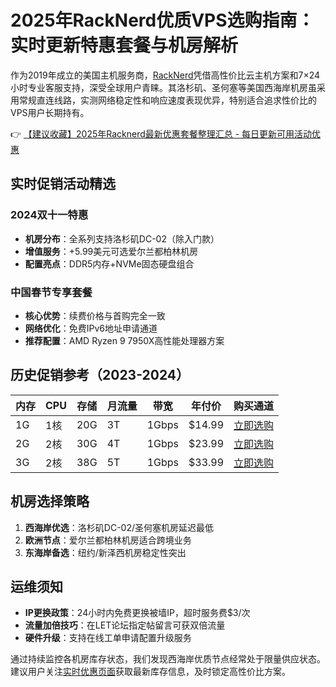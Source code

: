 # 2025年RackNerd优质VPS选购指南：实时更新特惠套餐与机房解析

作为2019年成立的美国主机服务商，[RackNerd](https://bit.ly/Rack_Nerd)凭借高性价比云主机方案和7×24小时专业客服支持，深受全球用户青睐。其洛杉矶、圣何塞等美国西海岸机房虽采用常规直连线路，实测网络稳定性和响应速度表现优异，特别适合追求性价比的VPS用户长期持有。

👉 [【建议收藏】2025年Racknerd最新优惠套餐整理汇总 - 每日更新可用活动优惠](https://bit.ly/Rack_Nerd)

## 实时促销活动精选
### 2024双十一特惠
- **机房分布**：全系列支持洛杉矶DC-02（除入门款）
- **增值服务**：+5.99美元可选爱尔兰都柏林机房
- **配置亮点**：DDR5内存+NVMe固态硬盘组合

### 中国春节专享套餐
- **核心优势**：续费价格与首购完全一致
- **网络优化**：免费IPv6地址申请通道
- **推荐配置**：AMD Ryzen 9 7950X高性能处理器方案

## 历史促销参考（2023-2024）
| 内存 | CPU  | 存储  | 月流量 | 带宽   | 年付价   | 购买通道          |
|------|------|-------|--------|--------|----------|-------------------|
| 1G   | 1核  | 20G   | 3T     | 1Gbps  | $14.99   | [立即选购](https://bit.ly/Rack_Nerd) |
| 2G   | 2核  | 30G   | 4T     | 1Gbps  | $23.99   | [立即选购](https://bit.ly/Rack_Nerd) |
| 3G   | 2核  | 38G   | 5T     | 1Gbps  | $33.99   | [立即选购](https://bit.ly/Rack_Nerd) |

## 机房选择策略
1. **西海岸优选**：洛杉矶DC-02/圣何塞机房延迟最低
2. **欧洲节点**：爱尔兰都柏林机房适合跨境业务
3. **东海岸备选**：纽约/新泽西机房稳定性突出

## 运维须知
- **IP更换政策**：24小时内免费更换被墙IP，超时服务费$3/次
- **流量加倍技巧**：在LET论坛指定帖留言可获双倍流量
- **硬件升级**：支持在线工单申请配置升级服务

通过持续监控各机房库存状态，我们发现西海岸优质节点经常处于限量供应状态。建议用户关注[实时优惠页面](https://bit.ly/Rack_Nerd)获取最新库存信息，及时锁定高性价比方案。